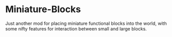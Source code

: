 # Miniature-Blocks
Just another mod for placing miniature functional blocks into the world, with some nifty features for interaction between small and large blocks.

